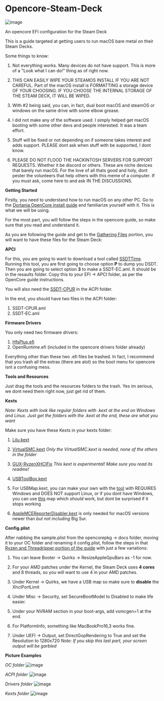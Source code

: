 # Opencore-Steam-Deck
![image](https://github.com/user-attachments/assets/7d3877d3-b9c4-4c05-a999-4d8caf38b596)


An opencore EFI configuration for the Steam Deck

This is a guide targeted at getting users to run macOS bare metal on their Steam Decks.

Some things to know:

1. Not everything works. Many devices do not have support. This is more of a "Look what I can do!" thing as of right now.

2. THIS CAN EASILY WIPE YOUR STEAMOS INSTALL IF YOU ARE NOT CAREFUL. Part of the macOS install is FORMATTING a storage device OF YOUR CHOOSING. IF YOU CHOOSE THE INTERNAL STORAGE OF THE STEAM DECK, IT WILL BE WIPED.

3. With #2 being said, you can, in fact, dual boot macOS and steamOS or windows on the same drive with some elbow grease.

4. I did not make any of the software used. I simply helped get macOS booting with some other devs and people interested. It was a team effort.

5. Stuff will be fixed or not depending on if someone takes interest and adds support. PLEASE dont ask when stuff with be supported, I dont know.

6. PLEASE DO NOT FLOOD THE HACKINTOSH SERVERS FOR SUPPORT REQUESTS. Whether it be discord or others. These are niche devices that barely run macOS. For the love of all thats good and holy, dont pester the volunteers that help others with this meme of a computer. If you must ask, come here to and ask IN THE DISCUSSIONS.


**Getting Started**

Firstly, you need to understand how to run macOS on any other PC. Go to the [Dortania OpenCore install guide](https://dortania.github.io/OpenCore-Install-Guide/) and familiarize yourself with it. This is what we will be using.

For the most part, you will follow the steps in the opencore guide, so make sure that you read and understand it.

As you are following the guide and get to the [Gathering Files](https://dortania.github.io/OpenCore-Install-Guide/ktext.html) portion, you will want to have these files for the Steam Deck:


**APCI**

For this, you are going to want to download a tool called [SSDTTime](https://github.com/corpnewt/SSDTTime). Running this tool, you are first going to choose option **P** to dump you DSDT. Then you are going to select option **3** to make a SSDT-EC.aml. It should be in the resaults folder. Copy this to your EFI -> APCI folder, as per the OpenCore guide instructions.

You will also need the [SSDT-CPUR](https://github.com/dortania/Getting-Started-With-ACPI/blob/master/extra-files/compiled/SSDT-CPUR.aml) in the ACPI folder.

In the end, you should have two files in the ACPI  folder:

1. SSDT-CPUR.aml
2. SSDT-EC.aml
   

**Firmware Drivers**

You only need two firmware drivers:

1. [HfsPlus.efi](https://github.com/acidanthera/OcBinaryData/blob/master/Drivers/HfsPlus.efi)
2. OpenRuntime.efi (included in the opencore drivers folder already)

Everything other than these two .efi files be trashed. In fact, I recommend that you trash all the extras (there are alot) so the boot menu for opencore isnt a confusing mess.


**Tools and Resources**

Just drag the tools and the resources folders to the trash. Yes im serious, we dont need them right now, just get rid of them.


**Kexts**

*Note: Kexts with look like regular folders with .kext at the end on Windows and Linux. Just get the folders with the .kext at the end, these are what you want*

Make sure you have these Kexts in your kexts folder:

1. [Lilu.kext](https://github.com/acidanthera/Lilu/releases)
2. [VirtualSMC.kext](https://github.com/acidanthera/VirtualSMC/releases) *Only the VirtualSMC.kext is needed, none of the others in the folder*
3. [GUX-RyzenXHCIFix](https://github.com/RattletraPM/GUX-RyzenXHCIFix/releases/tag/v1.3.0b1-ryzenxhcifix) *This kext is experimental! Make sure you read its readme!*
4. [USBToolBox.kext](https://github.com/USBToolBox/kext/releases)
5. For USBMap.kext, you can make your own with the [tool](https://github.com/USBToolBox/tool) with REQUIRES Windows and DOES NOT support Linux, or if you dont have Windows, you can use [this](https://github.com/CodeRunner5235/Opencore-Steam-Deck/blob/main/UTBMap.zip) map which *should* work, but dont be surprised if it stops working

6. [AppleMCEReporterDisabler.kext](https://github.com/acidanthera/bugtracker/files/3703498/AppleMCEReporterDisabler.kext.zip) is only needed for macOS versions newer than *but not including* Big Sur.
   

**Config.plist**

After nabbing the sample.plist from the opencorepkg -> docs folder, moving it to your OC folder and renaming it config.plist, follow the steps in that [Ryzen and Threadripper portion of the guide](https://dortania.github.io/OpenCore-Install-Guide/AMD/zen.html) with just a few variations:

1. You can leave Booter -> Quirks -> ResizeAppleGpuBars as -1 for now.

2. For your AMD patches under the Kernel, the Steam Deck uses **4 cores** and 8 threads, so you will want to use 4 in your AMD patches.

3. Under Kernel -> Quirks, we have a USB map so make sure to **disable** the XhciPortLimit

4. Under Misc -> Security, set SecureBootModel to Disabled to make life easier.

5. Under your NVRAM section in your boot-args, add vsmcgen=1 at the end.

6. For PlatformInfo, something like MacBookPro16,3 works fine.

7. Under UEFI -> Output, set DirectGopRendering to True and set the Resolution to 1280x720
   *Note: If you skip this last part, your screen output will be garbled*



**Picture Examples**

*OC folder*
![image](https://github.com/user-attachments/assets/4f42c205-2a4a-4b3b-b24f-3e16e08a5e07)


*ACPI folder*
![image](https://github.com/user-attachments/assets/bf2fbe09-fbb3-43ce-b97d-cdc7109b469a)


*Drivers folder*
![image](https://github.com/user-attachments/assets/52ffe87a-b5cb-4a3c-8ca1-ba5b1d309aa1)


*Kexts folder*
![image](https://github.com/user-attachments/assets/b0fc4d40-4adf-4b85-aff5-96067341c09a)





